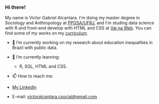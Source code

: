 ### Hi there!

My name is Victor Gabriel Alcantara. I'm doing my master degree in Sociology and Anthropology at [PPGSA/UFRJ](http://ppgsa.ifcs.ufrj.br/), and I'm studing data science with R and front-end develop with HTML and CSS at [Vai na Web](https://www.vainaweb.com.br/). You can find some of my works on my [curriculum](http://lattes.cnpq.br/6579920249803712).

- 🔭 I’m currently working on my research about education inequalities in Brazil with public data.

- 🌱 I’m currently learning:
  - R, SQL, HTML and CSS.

- 📫 How to reach me: 
- [My LinkedIn](https://www.linkedin.com/in/victor-gabriel-alcantara-427964163/)
- E-mail: victoralcantara.csocial@gmail.com
